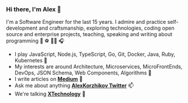 ### Hi there, I'm Alex 👋

<!-- About me -->
<p>
I'm a Software Engineer for the last 15 years. I admire and practice self-development and craftsmanship, exploring technologies, coding open source and enterprise projects, teaching, speaking and writing about programming 👋 ⚽️ 🧑‍💻 🎧
</p>

- I play JavaScript, Node.js, TypeScript, Go, Git, Docker, Java, Ruby, Kubernetes 🔭
- My interests are around Architecture, Microservices, MicroFrontEnds, DevOps, JSON Schema, Web Components, Algorithms 🌱
- I write articles on **[Medium](https://korzio.medium.com/)** 📝
- Ask me about anything **[AlexKorzhikov Twitter](http://twitter.com/AlexKorzhikov)** 📫
- We're talking **[XTechnology](https://xtechnology.dev/)** 💬
